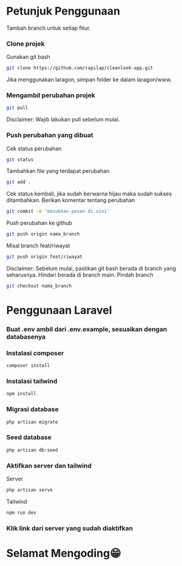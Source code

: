 # Petunjuk Penggunaan
Tambah branch untuk setiap fitur.

### Clone projek
 Gunakan git bash
```bash
git clone https://github.com/rapilap/cleanlook-app.git
```
Jika menggunakan laragon, simpan folder ke dalam laragon/www.

### Mengambil perubahan projek
```bash
git pull
```
Disclaimer: Wajib lakukan pull sebelum mulai.

### Push perubahan yang dibuat
Cek status perubahan
```bash
git status
```
Tambahkan file yang terdapat perubahan
```bash
git add .
```
Cek status kembali, jika sudah berwarna hijau maka sudah sukses ditambahkan.
Berikan komentar tentang perubahan
```bash
git commit -m 'masukkan pesan di sini'
```
Push perubahan ke github
```bash
git push origin nama_branch
```
Misal branch feat/riwayat
```bash
git push origin feat/riwayat
```
Disclaimer: Sebelum mulai, pastikan git bash berada di branch yang seharusnya. Hindari berada di branch main.
Pindah branch
```bash
git checkout nama_branch
```

# Penggunaan Laravel

### Buat .env ambil dari .env.example, sesuaikan dengan databasenya

### Instalasi composer
``` bash
composer install
```

### Instalasi tailwind
```bash
npm install
```

### Migrasi database
```bash
php artisan migrate
```
### Seed database
```bash
php artisan db:seed
```

### Aktifkan server dan tailwind
Server
```bash
php artisan serve
```
Tailwind
```bash
npm run dev
```

### Klik link dari server yang sudah diaktifkan

# Selamat Mengoding😁
